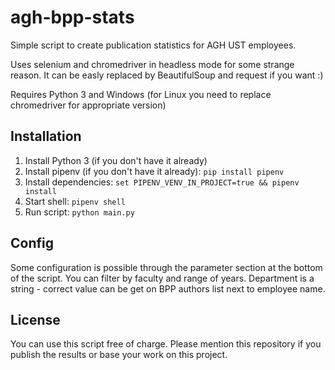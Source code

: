 # agh-bpp-stats
Simple script to create publication statistics for AGH UST employees.

Uses selenium and chromedriver in headless mode for some strange reason.
It can be easly replaced by BeautifulSoup and request if you want :)

Requires Python 3 and Windows (for Linux you need to replace chromedriver for appropriate version)

## Installation

1. Install Python 3 (if you don't have it already)
2. Install pipenv (if you don't have it already): `pip install pipenv` 
3. Install dependencies: `set PIPENV_VENV_IN_PROJECT=true && pipenv install` 
4. Start shell: `pipenv shell`
5. Run script: `python main.py`

## Config
Some configuration is possible through the parameter section at the bottom of the script.
You can filter by faculty and range of years.
Department is a string - correct value can be get on BPP authors list next to employee name.

## License
You can use this script free of charge.
Please mention this repository if you publish the results or base your work on this project.